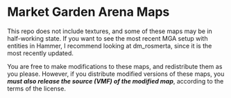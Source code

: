 # Market Garden Arena Maps

This repo does not include textures, and some of these maps may be in half-working state. If you want to see the most recent MGA setup with entities in Hammer, I recommend looking at dm_rosmerta, since it is the most recently updated.

You are free to make modifications to these maps, and redistribute them as you please. However, if you distribute modified versions of these maps, you ***must also release the source (VMF) of the modified map***, according to the terms of the license.
